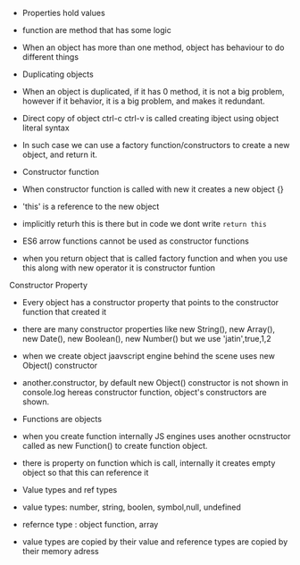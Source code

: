 - Properties hold values
- function are method that has some logic
- When an object has more than one method, object has behaviour to do different things


- Duplicating objects
- When an object is duplicated, if it has 0 method, it is not a big problem, however if it behavior, it is a big problem, and makes it redundant.
- Direct copy of object ctrl-c ctrl-v is called creating ibject using object literal syntax
- In such case we can use a factory function/constructors to create a new object, and return it.


- Constructor function
- When constructor function is called with new it creates a new object {}
- 'this' is a reference to the new object
- implicitly returh this is there but in code we dont write `return this`
- ES6 arrow functions cannot be used as constructor functions
- when you return object that is called factory function and when you use this along with new operator it is constructor funtion

Constructor Property
- Every object has a constructor property that points to the constructor function that created it
- there are many constructor properties like new String(), new Array(), new Date(), new Boolean(), new Number() but we use 'jatin',true,1,2
- when we create object jaavscript engine behind the scene uses new Object() constructor
- another.constructor, by default new Object()  constructor is not shown in console.log hereas constructor function, object's constructors are shown.

- Functions are objects
- when you create function internally JS engines uses another ocnstructor called as new Function() to create function object.
- there is property on function which is call, internally it creates empty object so that this can reference it

- Value types and  ref types
- value types: number, string, boolen, symbol,null, undefined
- refernce type : object function, array
- value types are copied by their value and reference types are copied by their memory adress